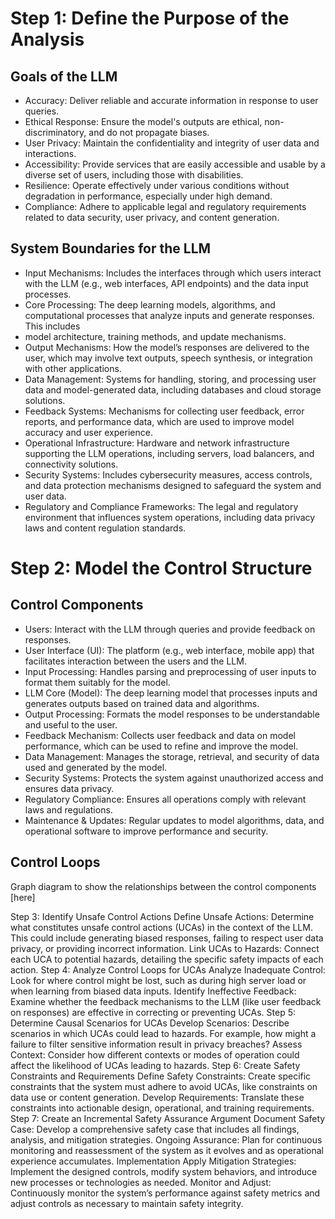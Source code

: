 
# Step 1: Define the Purpose of the Analysis

## Goals of the LLM
* Accuracy: Deliver reliable and accurate information in response to user queries.
* Ethical Response: Ensure the model's outputs are ethical, non-discriminatory, and do not propagate biases.
* User Privacy: Maintain the confidentiality and integrity of user data and interactions.
* Accessibility: Provide services that are easily accessible and usable by a diverse set of users, including those with disabilities.
* Resilience: Operate effectively under various conditions without degradation in performance, especially under high demand.
* Compliance: Adhere to applicable legal and regulatory requirements related to data security, user privacy, and content generation.

## System Boundaries for the LLM
* Input Mechanisms: Includes the interfaces through which users interact with the LLM (e.g., web interfaces, API endpoints) and the data input processes.
* Core Processing: The deep learning models, algorithms, and computational processes that analyze inputs and generate responses. This includes
* model architecture, training methods, and update mechanisms.
* Output Mechanisms: How the model’s responses are delivered to the user, which may involve text outputs, speech synthesis, or integration with other applications.
* Data Management: Systems for handling, storing, and processing user data and model-generated data, including databases and cloud storage solutions.
* Feedback Systems: Mechanisms for collecting user feedback, error reports, and performance data, which are used to improve model accuracy and user experience.
* Operational Infrastructure: Hardware and network infrastructure supporting the LLM operations, including servers, load balancers, and connectivity solutions.
* Security Systems: Includes cybersecurity measures, access controls, and data protection mechanisms designed to safeguard the system and user data.
* Regulatory and Compliance Frameworks: The legal and regulatory environment that influences system operations, including data privacy laws and content regulation standards.

# Step 2: Model the Control Structure

## Control Components
* Users: Interact with the LLM through queries and provide feedback on responses.
* User Interface (UI): The platform (e.g., web interface, mobile app) that facilitates interaction between the users and the LLM.
* Input Processing: Handles parsing and preprocessing of user inputs to format them suitably for the model.
* LLM Core (Model): The deep learning model that processes inputs and generates outputs based on trained data and algorithms.
* Output Processing: Formats the model responses to be understandable and useful to the user.
* Feedback Mechanism: Collects user feedback and data on model performance, which can be used to refine and improve the model.
* Data Management: Manages the storage, retrieval, and security of data used and generated by the model.
* Security Systems: Protects the system against unauthorized access and ensures data privacy.
* Regulatory Compliance: Ensures all operations comply with relevant laws and regulations.
* Maintenance & Updates: Regular updates to model algorithms, data, and operational software to improve performance and security.

## Control Loops
Graph diagram to show the relationships between the control components [here]

Step 3: Identify Unsafe Control Actions
Define Unsafe Actions: Determine what constitutes unsafe control actions (UCAs) in the context of the LLM. This could include generating biased responses, failing to respect user data privacy, or providing incorrect information.
Link UCAs to Hazards: Connect each UCA to potential hazards, detailing the specific safety impacts of each action.
Step 4: Analyze Control Loops for UCAs
Analyze Inadequate Control: Look for where control might be lost, such as during high server load or when learning from biased data inputs.
Identify Ineffective Feedback: Examine whether the feedback mechanisms to the LLM (like user feedback on responses) are effective in correcting or preventing UCAs.
Step 5: Determine Causal Scenarios for UCAs
Develop Scenarios: Describe scenarios in which UCAs could lead to hazards. For example, how might a failure to filter sensitive information result in privacy breaches?
Assess Context: Consider how different contexts or modes of operation could affect the likelihood of UCAs leading to hazards.
Step 6: Create Safety Constraints and Requirements
Define Safety Constraints: Create specific constraints that the system must adhere to avoid UCAs, like constraints on data use or content generation.
Develop Requirements: Translate these constraints into actionable design, operational, and training requirements.
Step 7: Create an Incremental Safety Assurance Argument
Document Safety Case: Develop a comprehensive safety case that includes all findings, analysis, and mitigation strategies.
Ongoing Assurance: Plan for continuous monitoring and reassessment of the system as it evolves and as operational experience accumulates.
Implementation
Apply Mitigation Strategies: Implement the designed controls, modify system behaviors, and introduce new processes or technologies as needed.
Monitor and Adjust: Continuously monitor the system’s performance against safety metrics and adjust controls as necessary to maintain safety integrity.
